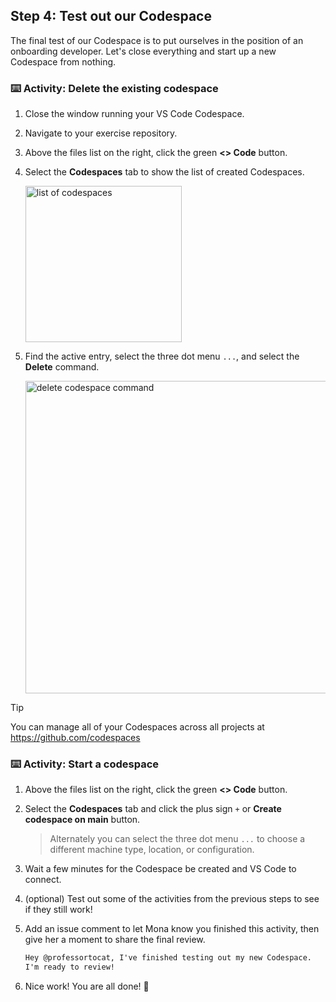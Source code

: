 ## Step 4: Test out our Codespace

The final test of our Codespace is to put ourselves in the position of an onboarding developer. Let's close everything and start up a new Codespace from nothing.

### ⌨️ Activity: Delete the existing codespace

1. Close the window running your VS Code Codespace.

1. Navigate to your exercise repository.

1. Above the files list on the right, click the green **<> Code** button.

1. Select the **Codespaces** tab to show the list of created Codespaces.

   <img width="250" alt="list of codespaces" src="https://github.com/user-attachments/assets/2ed90b91-0c62-4c49-96f5-75abbb34a989" />

1. Find the active entry, select the three dot menu `...`, and select the **Delete** command.

   <img width="500" alt="delete codespace command" src="https://github.com/user-attachments/assets/911a62a5-c50f-497b-a853-6e3865886211" />

> [!TIP]
> You can manage all of your Codespaces across all projects at https://github.com/codespaces

### ⌨️ Activity: Start a codespace

1. Above the files list on the right, click the green **<> Code** button.

1. Select the **Codespaces** tab and click the plus sign `+` or **Create codespace on main** button.

   > Alternately you can select the three dot menu `...` to choose a different machine type, location, or configuration.

1. Wait a few minutes for the Codespace be created and VS Code to connect.

1. (optional) Test out some of the activities from the previous steps to see if they still work!

1. Add an issue comment to let Mona know you finished this activity, then give her a moment to share the final review.

   ```md
   Hey @professortocat, I've finished testing out my new Codespace.
   I'm ready to review!
   ```

1. Nice work! You are all done! 🎉
